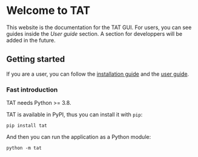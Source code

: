 # Welcome to TAT

This website is the documentation for the TAT GUI. For users, you can see guides inside the _User guide_ section. A section for developpers will be added in the future.

## Getting started

If you are a user, you can follow the [installation guide](user-guide/installation.md) and the [user guide](user-guide/usage.md).

### Fast introduction

TAT needs Python >= 3.8.

TAT is available in PyPI, thus you can install it with `pip`:

```shell
pip install tat
```

And then you can run the application as a Python module:

```shell
python -m tat
```
